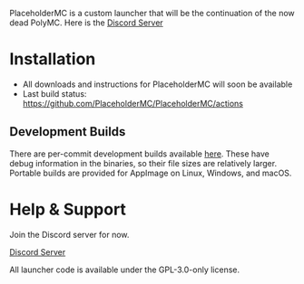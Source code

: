 PlaceholderMC is a custom launcher that will be the continuation of the now dead PolyMC.
Here is the [Discord Server](https://discord.gg/hX4g537UNE)

# Installation

- All downloads and instructions for PlaceholderMC will soon be available
- Last build status: <https://github.com/PlaceholderMC/PlaceholderMC/actions>

## Development Builds

There are per-commit development builds available [here](https://github.com/PlaceholderMC/PlaceholderMC/actions). These have debug information in the binaries, so their file sizes are relatively larger.
Portable builds are provided for AppImage on Linux, Windows, and macOS.

# Help & Support

Join the Discord server for now.

[Discord Server](https://discord.gg/hX4g537UNE)

All launcher code is available under the GPL-3.0-only license.
